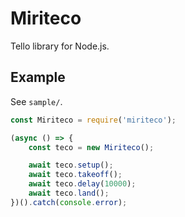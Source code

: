 # Miriteco

Tello library for Node.js.

## Example

See `sample/`.

```javascript
const Miriteco = require('miriteco');

(async () => {
	const teco = new Miriteco();

	await teco.setup();
	await teco.takeoff();
	await teco.delay(10000);
	await teco.land();
})().catch(console.error);
```

